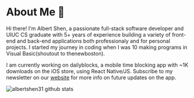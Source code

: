 # About Me :wave:

Hi there! I'm Albert Shen, a passionate full-stack software developer and UIUC CS graduate with 5+ years of experience building a variety of front-end and back-end applications both professionaly and for personal projects. I started my journey in coding when I was 10 making programs in Visual Basic(shoutout to thenewboston).

I am currently working on dailyblocks, a mobile time blocking app with ~1K downloads on the iOS store, using React Native/JS. Subscribe to my newsletter on our [website](dailyblocks.app) for more info on future updates on the app.

![albertshen31 github stats](https://github-readme-stats.vercel.app/api?username=albertshen31)

<!--
**AlbertShen31/AlbertShen31** is a ✨ _special_ ✨ repository because its `README.md` (this file) appears on your GitHub profile.

Here are some ideas to get you started:

- 🔭 I’m currently working on ...
- 🌱 I’m currently learning ...
- 👯 I’m looking to collaborate on ...
- 🤔 I’m looking for help with ...
- 💬 Ask me about ...
- 📫 How to reach me: ...
- 😄 Pronouns: ...
- ⚡ Fun fact: ...
-->
